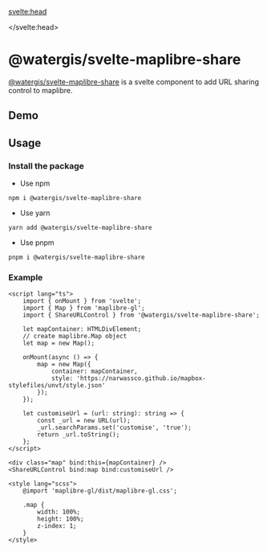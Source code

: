 <svelte:head>

<title>svelte-maplibre-share | svelte-maplibre-components</title>
<meta name="twitter:title" content="svelte-maplibre-share | svelte-maplibre-components" />
<meta property="og:title" content="svelte-maplibre-share | svelte-maplibre-components" />

</svelte:head>

<script lang="ts">
	import Example from "./Example.svelte";
</script>

# @watergis/svelte-maplibre-share

[@watergis/svelte-maplibre-share](https://github.com/watergis/svelte-maplibre-components/tree/main/packages/share) is a svelte component to add URL sharing control to maplibre.

## Demo

<Example />

## Usage

### Install the package

- Use npm

```
npm i @watergis/svelte-maplibre-share
```

- Use yarn

```
yarn add @watergis/svelte-maplibre-share
```

- Use pnpm

```
pnpm i @watergis/svelte-maplibre-share
```

### Example

```svelte
<script lang="ts">
	import { onMount } from 'svelte';
	import { Map } from 'maplibre-gl';
	import { ShareURLControl } from '@watergis/svelte-maplibre-share';

	let mapContainer: HTMLDivElement;
	// create maplibre.Map object
	let map = new Map();

	onMount(async () => {
		map = new Map({
			container: mapContainer,
			style: 'https://narwassco.github.io/mapbox-stylefiles/unvt/style.json'
		});
	});

	let customiseUrl = (url: string): string => {
		const _url = new URL(url);
		_url.searchParams.set('customise', 'true');
		return _url.toString();
	};
</script>

<div class="map" bind:this={mapContainer} />
<ShareURLControl bind:map bind:customiseUrl />

<style lang="scss">
	@import 'maplibre-gl/dist/maplibre-gl.css';

	.map {
		width: 100%;
		height: 100%;
		z-index: 1;
	}
</style>
```
